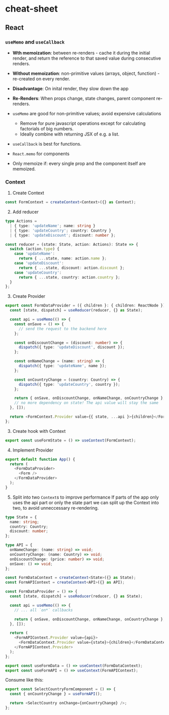 # cheat-sheet

## React

### `useMemo` and `useCallback`
* **Wth memoization**: between re-renders - cache it during the initial render, and return the reference to that saved value during consecutive renders.
* **Without memoization**: non-primitive values (arrays, object, function) - re-created on every render.
* **Disadvantage**: On inital render, they slow down the app
* **Re-Renders**: When props change, state changes, parent component re-renders.

* `useMemo` are good for non-primitive values; avoid expensive calculations
  * Remove for pure javascript operations except for calculating factorials of big numbers.
  * Ideally combine with returning JSX of e.g. a list.
* `useCallback` is best for functions.
* `React.memo` for components

* Only memoize if: every single prop and the component itself are memoized.

### Context

1. Create Context
```ts
const FormContext = createContext<Context>({} as Context);
```

2. Add reducer
```ts
type Actions =
  | { type: 'updateName'; name: string }
  | { type: 'updateCountry'; country: Country }
  | { type: 'updateDiscount'; discount: number };

const reducer = (state: State, action: Actions): State => {
  switch (action.type) {
    case 'updateName':
      return { ...state, name: action.name };
    case 'updateDiscount':
      return { ...state, discount: action.discount };
    case 'updateCountry':
      return { ...state, country: action.country };
  }
};
```

3. Create Provider
```ts
export const FormDataProvider = ({ children }: { children: ReactNode }) => {
  const [state, dispatch] = useReducer(reducer, {} as State);

  const api = useMemo(() => {
    const onSave = () => {
      // send the request to the backend here
    };

    const onDiscountChange = (discount: number) => {
      dispatch({ type: 'updateDiscount', discount });
    };

    const onNameChange = (name: string) => {
      dispatch({ type: 'updateName', name });
    };

    const onCountryChange = (country: Country) => {
      dispatch({ type: 'updateCountry', country });
    };

    return { onSave, onDiscountChange, onNameChange, onCountryChange };
    // no more dependency on state! The api value will stay the same
  }, []);

  return <FormContext.Provider value={{ state, ...api }>{children}</FormContext.Provider>;
};
```

3. Create hook with Context
```ts
export const useFormState = () => useContext(FormContext);
```

4. Implement Provider
```ts
export default function App() {
  return (
    <FormDataProvider>
      <Form />
    </FormDataProvider>
  );
}
```

5. Split into two `Context`s to improve performance
If parts of the app only uses the api part or only the state part we can split up the Context into two, to avoid unneccessary re-rendering.

```ts
type State = {
  name: string;
  country: Country;
  discount: number;
};

type API = {
  onNameChange: (name: string) => void;
  onCountryChange: (name: Country) => void;
  onDiscountChange: (price: number) => void;
  onSave: () => void;
};

const FormDataContext = createContext<State>({} as State);
const FormAPIContext = createContext<API>({} as API);

const FormDataProvider = () => {
  const [state, dispatch] = useReducer(reducer, {} as State);

  const api = useMemo(() => {
    // ... all `on*` callbacks

    return { onSave, onDiscountChange, onNameChange, onCountryChange };
  }, []);

  return (
    <FormAPIContext.Provider value={api}>
      <FormDataContext.Provider value={state}>{children}</FormDataContext.Provider>
    </FormAPIContext.Provider>
  );
};
```

```ts
export const useFormData = () => useContext(FormDataContext);
export const useFormAPI = () => useContext(FormAPIContext);
```

Consume like this:
```ts
export const SelectCountryFormComponent = () => {
  const { onCountryChange } = useFormAPI();

  return <SelectCountry onChange={onCountryChange} />;
};
```
